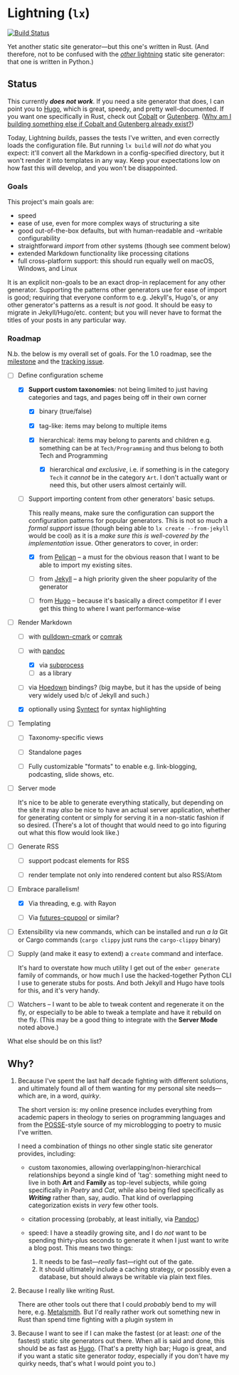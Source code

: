 # Lightning (`lx`)

[![Build Status](https://travis-ci.org/chriskrycho/lightning-rs.svg?branch=master)](https://travis-ci.org/chriskrycho/lightning-rs)

Yet another static site generator—but this one's written in Rust. (And therefore, not to be confused with the [*other* lightning] static site generator: that one is written in Python.)

[*other* lightning]: https://github.com/borismus/lightning

## Status

This currently ***does not work***. If you need a site generator that does, I can point you to [Hugo], which is great, speedy, and pretty well-documented. If you want one specifically in Rust, check out [Cobalt] or [Gutenberg]. ([Why am I building something else if Cobalt and Gutenberg already exist?](#why))

Today, Lightning *builds*, passes the tests I've written, and even correctly loads the configuration file. But running `lx build` will *not* do what you expect: it'll convert all the Markdown in a config-specified directory, but it won't render it into templates in any way. Keep your expectations low on how fast this will develop, and you won't be disappointed.

[Hugo]: https://gohugo.io
[Cobalt]: https://cobalt-org.github.io
[Gutenberg]: https://www.getgutenberg.io

### Goals

This project's main goals are:

- speed
- ease of use, even for more complex ways of structuring a site
- good out-of-the-box defaults, but with human-readable and -writable configurability
- straightforward *import* from other systems (though see comment below)
- extended Markdown functionality like processing citations
- full cross-platform support: this should run equally well on macOS, Windows, and Linux

It is an explicit non-goals to be an exact drop-in replacement for any other generator. Supporting the patterns other generators use for ease of import is good; requiring that everyone conform to e.g. Jekyll's, Hugo's, or any other generator's patterns as a result is *not* good. It should be easy to migrate in Jekyll/Hugo/etc. content; but you will never have to format the titles of your posts in any particular way.

### Roadmap

N.b. the below is my overall set of goals. For the 1.0 roadmap, see the [milestone](https://github.com/chriskrycho/lightning-rs/milestone/1) and the [tracking issue](https://github.com/chriskrycho/lightning-rs/issues/3).

- [ ] Define configuration scheme

    - [x] **Support custom taxonomies**: not being limited to just having categories and tags, and pages being off in their own corner

        - [x] binary (true/false)

        - [x] tag-like: items may belong to multiple items

        - [x] hierarchical: items may belong to parents and children e.g. something can be at `Tech/Programming` and thus belong to both Tech and Programming

            - [x] hierarchical *and exclusive*, i.e. if something is in the category `Tech` it *cannot* be in the category `Art`. I don't actually want or need this, but other users almost certainly will.

    - [ ] Support importing content from other generators' basic setups.

        This really means, make sure the configuration can support the configuration patterns for popular generators. This is not so much a *formal support* issue (though being able to `lx create --from-jekyll` would be cool) as it is a *make sure this is well-covered by the implementation* issue. Other generators to cover, in order:

        - [x] from [Pelican] – a must for the obvious reason that I want to be able to import my existing sites.

        - [ ] from [Jekyll] – a high priority given the sheer popularity of the generator

        - [ ] from [Hugo] – because it's basically a direct competitor if I ever get this thing to where I want performance-wise

- [ ] Render Markdown

    - [ ] with [pulldown-cmark] or [comrak]

    - [ ] with [pandoc]
        - [x] via [subprocess][cmd-pandoc]
        - [ ] as a library

    - [ ] via [Hoedown] bindings? (big maybe, but it has the upside of being very widely used b/c of Jekyll and such.)

    - [x] optionally using [Syntect] for syntax highlighting

- [ ] Templating

    - [ ] Taxonomy-specific views

    - [ ] Standalone pages

    - [ ] Fully customizable "formats" to enable e.g. link-blogging, podcasting, slide shows, etc.

- [ ] Server mode

    It's nice to be able to generate everything statically, but depending on the site it may *also* be nice to have an actual server application, whether for generating content or simply for serving it in a non-static fashion if so desired. (There's a lot of thought that would need to go into figuring out what this flow would look like.)

- [ ] Generate RSS

    - [ ] support podcast elements for RSS

    - [ ] render template not only into rendered content but also RSS/Atom

- [ ] Embrace parallelism!

    - [x] Via threading, e.g. with Rayon

    - [ ] Via [futures-cpupool] or similar?

- [ ] Extensibility via new commands, which can be installed and run _a la_ Git or Cargo commands (`cargo clippy` just runs the `cargo-clippy` binary)

- [ ] Supply (and make it easy to extend) a `create` command and interface.

    It's hard to overstate how much utility I get out of the `ember generate` family of commands, or how much I use the hacked-together Python CLI I use to generate stubs for posts. And both Jekyll and Hugo have tools for this, and it's very handy.

- [ ] Watchers – I want to be able to tweak content and regenerate it on the fly, or especially to be able to tweak a template and have it rebuild on the fly. (This may be a good thing to integrate with the **Server Mode** noted above.)

What else should be on this list?

[Pelican]: http://docs.getpelican.com/en/stable/
[Jekyll]: http://jekyllrb.com
[pulldown-cmark]: https://crates.io/crates/pulldown-cmark
[comrak]: https://github.com/kivikakk/comrak
[cmd-pandoc]: https://crates.io/crates/cmd-pandoc
[Hoedown]: https://crates.io/crates/hoedown
[Syntect]: https://crates.io/crates/syntect
[futures-cpupool]: https://docs.rs/futures-cpupool/0.1.2/futures_cpupool/

## Why?

1.  Because I've spent the last half decade fighting with different solutions, and ultimately found all of them wanting for my personal site needs—which are, in a word, *quirky*.

    The short version is: my online presence includes everything from academic papers in theology to series on programming languages and from the [POSSE]-style source of my microblogging to poetry to music I've written.

    I need a combination of things no other single static site generator provides, including:

    -   custom taxonomies, allowing overlapping/non-hierarchical relationships beyond a single kind of 'tag': something might need to live in both **Art** and **Family** as top-level subjects, while going specifically in *Poetry* and *Cat*, while also being filed specifically as ***Writing*** rather than, say, audio. That kind of overlapping categorization exists in *very* few other tools.

    -   citation processing (probably, at least initially, via [Pandoc])

    -   speed: I have a steadily growing site, and I do *not* want to be spending thirty-plus seconds to generate it when I just want to write a blog post. This means two things:

        1. It needs to be fast—*really* fast—right out of the gate.
        2. It should ultimately include a caching strategy, or possibly even a database, but should always be writable via plain text files.

2.  Because I really like writing Rust.

    There are other tools out there that I could *probably* bend to my will here, e.g. [Metalsmith]. But I'd really rather work out something new in Rust than spend time fighting with a plugin system in

3.  Because I want to see if I can make the fastest (or at least: *one* of the fastest) static site generators out there. When all is said and done, this should be as fast as [Hugo]. (That's a pretty high bar; Hugo is great, and if you want a static site generator *today*, especially if you don't have my quirky needs, that's what I would point you to.)

[POSSE]: https://indieweb.org/POSSE
[Pandoc]: http://pandoc.org
[Metalsmith]: http://www.metalsmith.io
